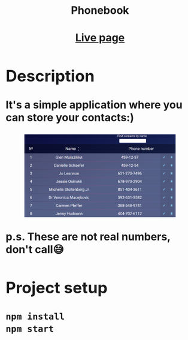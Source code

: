 <h1 align="center">Phonebook<h1>
  
<p align="center" font-size="14px"><a href="https://online-phonebook.netlify.app/" >Live page<a></p>

 
 
 ## Description
It's a simple application where you can store your contacts:)
  <p align="center"><img src="/assets/contacts.png" width="80%"></p>
  p.s. These are not real numbers, don't call😅
  
  ## Project setup

```
npm install
npm start
```
